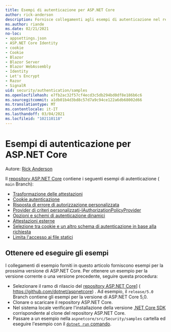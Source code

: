 ```yaml
---
title: Esempi di autenticazione per ASP.NET Core
author: rick-anderson
description: Fornisce collegamenti agli esempi di autenticazione nel repository ASP.NET Core.
ms.author: riande
ms.date: 02/21/2021
no-loc:
- appsettings.json
- ASP.NET Core Identity
- cookie
- Cookie
- Blazor
- Blazor Server
- Blazor WebAssembly
- Identity
- Let's Encrypt
- Razor
- SignalR
uid: security/authentication/samples
ms.openlocfilehash: e7fb2ac32f57cf4ecd3c5db294bd0df8e186b6c6
ms.sourcegitcommit: a1db01b4d3bd8c57d7a9c94ce122a6db68002d66
ms.translationtype: MT
ms.contentlocale: it-IT
ms.lasthandoff: 03/04/2021
ms.locfileid: "102110118"
---
```

# <a name="authentication-samples-for-aspnet-core"></a>Esempi di autenticazione per ASP.NET Core

Autore: [Rick Anderson](https://twitter.com/RickAndMSFT)

Il [repository ASP.NET Core](https://github.com/dotnet/aspnetcore) contiene i seguenti esempi di autenticazione ( `main` Branch):

* [Trasformazione delle attestazioni](https://github.com/dotnet/aspnetcore/tree/main/src/Security/samples/ClaimsTransformation)
* [Cookie autenticazione](https://github.com/dotnet/aspnetcore/tree/main/src/Security/samples/Cookies)
* [Risposta di errore di autorizzazione personalizzata](https://github.com/dotnet/aspnetcore/tree/main/src/Security/samples/CustomAuthorizationFailureResponse)
* [Provider di criteri personalizzati-IAuthorizationPolicyProvider](https://github.com/dotnet/aspnetcore/tree/main/src/Security/samples/CustomPolicyProvider)
* [Opzioni e schemi di autenticazione dinamici](https://github.com/dotnet/aspnetcore/tree/main/src/Security/samples/DynamicSchemes)
* [Attestazioni esterne](https://github.com/dotnet/aspnetcore/tree/main/src/Security/samples/Identity.ExternalClaims)
* [Selezione tra cookie e un altro schema di autenticazione in base alla richiesta](https://github.com/dotnet/aspnetcore/tree/main/src/Security/samples/PathSchemeSelection)
* [Limita l'accesso ai file statici](https://github.com/dotnet/aspnetcore/tree/main/src/Security/samples/StaticFilesAuth)

## <a name="obtain-and-run-the-samples"></a>Ottenere ed eseguire gli esempi

I collegamenti di esempio forniti in questo articolo forniscono esempi per la prossima versione di ASP.NET Core. Per ottenere un esempio per la versione corrente o una versione precedente, seguire questa procedura:

* Selezionare il ramo di rilascio del [repository ASP.NET Core](https://github.com/dotnet/aspnetcore)] ( https://github.com/dotnet/aspnetcore) . Ad esempio, il `release/5.0` Branch contiene gli esempi per la versione di ASP.NET Core 5,0.
* Clonare o scaricare il repository ASP.NET Core.
* Nel sistema locale verificare l'installazione della versione [.NET Core SDK](https://dotnet.microsoft.com/download/dotnet-core) corrispondente al clone del repository ASP.NET Core.
* Passare a un esempio nella `aspnetcore/src/Security/samples` cartella ed eseguire l'esempio con il [ `dotnet run` comando](/dotnet/core/tools/dotnet-run).
